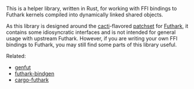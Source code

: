 This is a helper library, written in Rust, for working with
FFI bindings to Futhark kernels compiled into dynamically linked
shared objects.

As this library is designed around the
[cacti](https://git.sr.ht/~ptrj/cacti)-flavored
[patchset](https://git.sr.ht/~ptrj/futhark) for
[Futhark](https://github.com/diku-dk/futhark),
it contains some idiosyncratic interfaces and is not intended
for general usage with upstream Futhark.
However, if you are writing your own FFI bindings to Futhark,
you may still find some parts of this library useful.

Related:
- [genfut](https://github.com/Erk-/genfut)
- [futhark-bindgen](https://github.com/zshipko/futhark-bindgen)
- [cargo-futhark](https://github.com/luleyleo/cargo-futhark)
